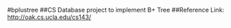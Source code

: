 #bplustree
##CS Database project to implement B+ Tree
##Reference Link: http://oak.cs.ucla.edu/cs143/
